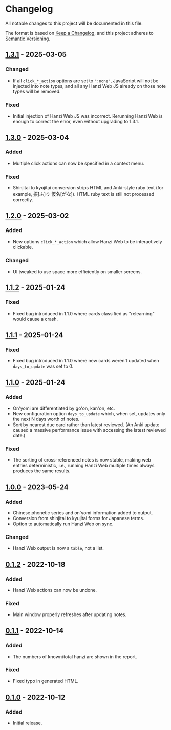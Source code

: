 # Changelog
All notable changes to this project will be documented in this file.

The format is based on [Keep a Changelog](https://keepachangelog.com/en/1.0.0/),
and this project adheres to [Semantic Versioning](https://semver.org/spec/v2.0.0.html).

## [1.3.1] - 2025-03-05
### Changed
- If all `click_*_action` options are set to `":none"`, JavaScript will not be
  injected into note types, and all any Hanzi Web JS already on those note types
  will be removed.

### Fixed
- Initial injection of Hanzi Web JS was incorrect. Rerunning Hanzi Web is enough
  to correct the error, even without upgrading to 1.3.1.

## [1.3.0] - 2025-03-04
### Added
- Multiple click actions can now be specified in a context menu.

### Fixed
- Shinjitai to kyūjitai conversion strips HTML and Anki-style ruby text (for
  example, 振[ふ]り 仮名[がな]). HTML ruby text is still not processed
  correctly.

## [1.2.0] - 2025-03-02
### Added
- New options `click_*_action` which allow Hanzi Web to be interactively
  clickable.

### Changed
- UI tweaked to use space more efficiently on smaller screens.

## [1.1.2] - 2025-01-24
### Fixed
- Fixed bug introduced in 1.1.0 where cards classified as "relearning" would
  cause a crash.

## [1.1.1] - 2025-01-24
### Fixed
- Fixed bug introduced in 1.1.0 where new cards weren't updated when
  `days_to_update` was set to 0.

## [1.1.0] - 2025-01-24
### Added
- On'yomi are differentiated by go'on, kan'on, etc.
- New configuration option `days_to_update` which, when set, updates only the
  next N days worth of notes.
- Sort by nearest due card rather than latest reviewed. (An Anki update caused a
  massive performance issue with accessing the latest reviewed date.)

### Fixed
- The sorting of cross-referenced notes is now stable, making web entries
  deterministic, i.e., running Hanzi Web multiple times always produces the same
  results.

## [1.0.0] - 2023-05-24
### Added
- Chinese phonetic series and on'yomi information added to output.
- Conversion from shinjitai to kyujitai forms for Japanese terms.
- Option to automatically run Hanzi Web on sync.

### Changed
- Hanzi Web output is now a `table`, not a list.

## [0.1.2] - 2022-10-18
### Added
- Hanzi Web actions can now be undone.

### Fixed
- Main window properly refreshes after updating notes.

## [0.1.1] - 2022-10-14
### Added
- The numbers of known/total hanzi are shown in the report.

### Fixed
- Fixed typo in generated HTML.

## [0.1.0] - 2022-10-12
### Added
- Initial release.

[Unreleased]: https://github.com/elizagamedev/anki-hanziweb/compare/v1.3.1...HEAD
[1.3.1]: https://github.com/elizagamedev/anki-hanziweb/compare/v1.3.0...v1.3.1
[1.3.0]: https://github.com/elizagamedev/anki-hanziweb/compare/v1.2.0...v1.3.0
[1.2.0]: https://github.com/elizagamedev/anki-hanziweb/compare/v1.1.2...v1.2.0
[1.1.2]: https://github.com/elizagamedev/anki-hanziweb/compare/v1.1.1...v1.1.2
[1.1.1]: https://github.com/elizagamedev/anki-hanziweb/compare/v1.1.0...v1.1.1
[1.1.0]: https://github.com/elizagamedev/anki-hanziweb/compare/v1.0.0...v1.1.0
[1.0.0]: https://github.com/elizagamedev/anki-hanziweb/compare/v0.1.2...v1.0.0
[0.1.2]: https://github.com/elizagamedev/anki-hanziweb/compare/v0.1.1...v0.1.2
[0.1.1]: https://github.com/elizagamedev/anki-hanziweb/compare/v0.1.0...v0.1.1
[0.1.0]: https://github.com/elizagamedev/anki-hanziweb/releases/tag/v0.1.0
